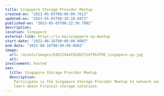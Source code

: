 ```yaml
---
title: Singapore Storage Provider Meetup
created-on: "2023-05-03T08:06:00.761Z"
updated-on: "2023-05-03T08:20:28.687Z"
published-on: "2023-05-03T08:22:38.798Z"
description:
location: Singapore
external-link: https://lu.ma/singapore-sp-meetup
start-date: "2022-08-16T00:00:00.000Z"
end-date: "2022-08-16T00:00:00.000Z"
image:
  url: /assets/images/6452194af82dbf21df953f96_singapore-sp.jpg
  alt:
involvement: hosted
seo:
  title: Singapore Storage Provider Meetup
  description:
    Participate in the Singapore Storage Provider Meetup to network and
    learn about Filecoin storage solutions.
---
```

